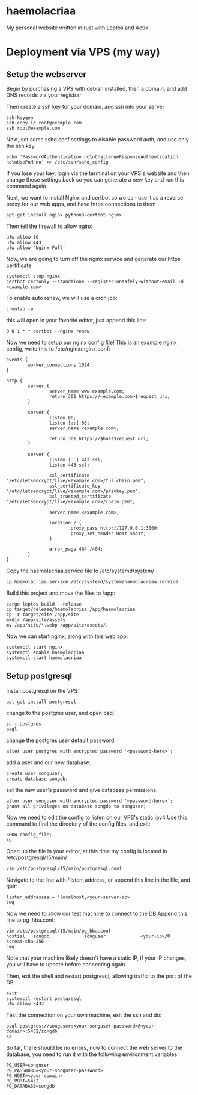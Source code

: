 # haemolacriaa 
My personal website written in rust with Leptos and Actix 

# Deployment via VPS (my way) 

## Setup the webserver

Begin by purchasing a VPS with debian installed, 
then a domain, and add DNS records via your registrar 

Then create a ssh key for your domain, and ssh into your server 
```
ssh-keygen
ssh-copy-id root@example.com
ssh root@example.com
```

Next, set some sshd conf settings to disable password auth, 
and use only the ssh key
```
echo 'PasswordAuthentication no\nChallengeResponseAuthentication no\nUsePAM no' >> /etc/ssh/sshd_config
```
If you lose your key, login via the terminal on your VPS's website 
and then change these settings back so you can generate a new key 
and run this command again 

Next, we want to install Nginx and certbot so we can use it 
as a reverse proxy for our web apps, and have https connections to them
```
apt-get install nginx python3-certbot-nginx
```

Then tell the firewall to allow nginx
```
ufw allow 80
ufw allow 443
ufw allow 'Nginx Full'
```

Now, we are going to turn off the nginx service and generate our https certificate
```
systemctl stop nginx
certbot certonly --standalone --register-unsafely-without-email -d <example.com>
```

To enable auto renew, we will use a cron job:
```
crontab -e
```

this will open in your favorite editor, just append this line:
```
0 0 1 * * certbot --nginx renew
```

Now we need to setup our nginx config file! 
This is an example nginx config, write this to /etc/nginx/nginx.conf:
```
events {
        worker_connections 1024;
}

http {
        server {
                server_name www.example.com;
                return 301 https://<example.com>$request_uri;
        }

        server {
                listen 80;
                listen [::]:80;
                server_name <example.com>;

                return 301 https://$host$request_uri;
        }

        server {
                listen [::]:443 ssl;
                listen 443 ssl;

                ssl_certificate "/etc/letsencrypt/live/<example.com>/fullchain.pem";
                ssl_certificate_key "/etc/letsencrypt/live/<example.com>/privkey.pem";
                ssl_trusted_certificate "/etc/letsencrypt/live/<example.com>/chain.pem";

                server_name <example.com>;

                location / {
                        proxy_pass http://127.0.0.1:3000;
                        proxy_set_header Host $host;
                }

                error_page 404 /404;
        }
}
```

Copy the haemolacriaa.service file to /etc/systemd/system/
```
cp haemolacriaa.service /etc/systemd/system/haemolacriaa.service
```

Build this project and move the files to /app:
```
cargo leptos build --release
cp target/release/haemolacriaa /app/haemolacriaa
cp -r target/site /app/site
mkdir /app/site/assets
mv /app/site/*.webp /app/site/assets/.
```

Now we can start nginx, along with this web app:
```
systemctl start nginx
systemctl enable haemolacriaa
systemctl start haemolacriaa
```

## Setup postgresql

Install postgresql on the VPS:
```
apt-get install postgresql
```

change to the postgres user, and open psql
```
su - postgres
psql
```

change the postgres user default password:
```
alter user postgres with encrypted password '<password-here>';
```

add a user and our new database:
```
create user songuser;
create database songdb;
```

set the new user's password and give database permissions:
```
alter user songuser with encrypted password '<password-here>';
grant all privileges on database songdb to songuser;
```

Now we need to edit the config to listen on our VPS's static ipv4 
Use this command to find the directory of the config files, and exit:
```
SHOW config_file;
\q
```

Open up the file in your editor, at this time my config is located in
/etc/postgresql/15/main/
```
vim /etc/postgresql/15/main/postgresql.conf
```

Navigate to the line with /listen_address, or append this line 
in the file, and quit:
```
listen_addresses = 'localhost,<your-server-ip>'
:wq
```

Now we need to allow our test machine to connect to the DB
Append this line to pg_hba.conf:
```
vim /etc/postgresql/15/main/pg_hba.conf
hostssl   songdb             songuser             <your-ip>/0        scream-sha-256
:wq
```

Note that your machine likely doesn't have a static IP, if your IP changes, 
you will have to update <your-ip> before connecting again.

Then, exit the shell and restart postgresql, allowing traffic to the port of the DB
```
exit
systemctl restart postgresql
ufw allow 5432
```

Test the connection on your own machine, exit the ssh and do:
```
psql postgres://songuser:<your-songuser-password>@<your-domain>:5432/songdb
\q
```

So far, there should be no errors, now to connect the web server to the
database, you need to run it with the following environment variables:
```
PG_USER=songuser
PG_PASSWORD=<your-songuser-password>
PG_HOST=<your-domain>
PG_PORT=5432
PG_DATABASE=songdb
```
